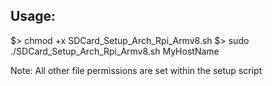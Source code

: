 Usage:
---------------
$> chmod +x SDCard_Setup_Arch_Rpi_Armv8.sh
$> sudo ./SDCard_Setup_Arch_Rpi_Armv8.sh MyHostName

Note: All other file permissions are set within the setup script
